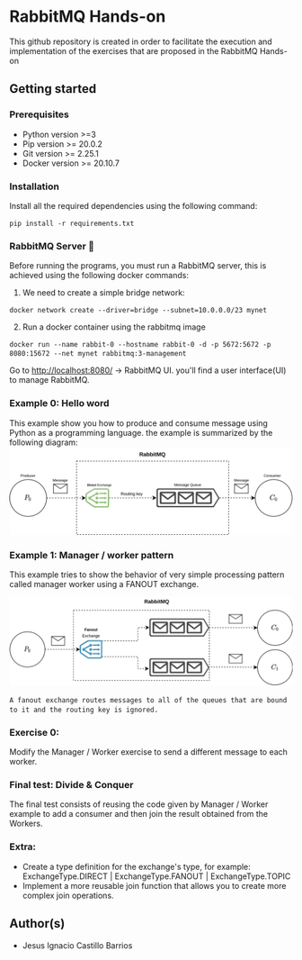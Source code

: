 # RabbitMQ Hands-on
This github repository is created in order to facilitate the execution and implementation of the exercises that are proposed in the RabbitMQ Hands-on
## Getting started
### Prerequisites
- Python version >=3
- Pip version >= 20.0.2 
- Git version >= 2.25.1
- Docker version >= 20.10.7
### Installation
Install all the required dependencies using the following command:
```
pip install -r requirements.txt
```
### RabbitMQ Server 🐋
Before running the programs, you must run a RabbitMQ server, this is achieved using the following docker commands:

1. We need to create a simple bridge network:

```
docker network create --driver=bridge --subnet=10.0.0.0/23 mynet
```

2. Run a docker container using the rabbitmq image

```
docker run --name rabbit-0 --hostname rabbit-0 -d -p 5672:5672 -p 8080:15672 --net mynet rabbitmq:3-management
```

Go to <http://localhost:8080/>  -> RabbitMQ UI. you'll find a user interface(UI) to manage RabbitMQ. 


### Example 0: Hello word 
This example show you how to produce and consume message using Python as a programming language. the example is summarized by the following diagram:  
![ex0](./images/ex0.png)

### Example 1: Manager / worker pattern
This example tries to show the behavior of very simple processing pattern called manager worker using a FANOUT exchange. 

![ex1](./images/ex1.png)

```A fanout exchange routes messages to all of the queues that are bound to it and the routing key is ignored.```


### Exercise 0:
Modify the Manager / Worker exercise to send a different message to each worker.

### Final test: Divide & Conquer
The final test consists of reusing the code given by Manager / Worker example to add a consumer and then join the result obtained from the Workers.
### Extra:
- Create a type definition for the exchange's type, for example: ExchangeType.DIRECT | ExchangeType.FANOUT | ExchangeType.TOPIC
- Implement a more reusable join function that allows you to create more complex join operations. 

## Author(s)
- Jesus Ignacio Castillo Barrios 
